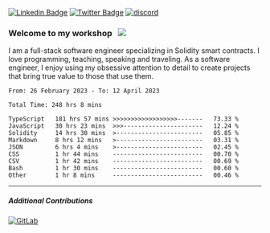 [![Linkedin Badge](https://img.shields.io/badge/-LinkedIn-0e76a8?style=flat-square&logo=Linkedin&logoColor=white)](https://www.linkedin.com/in/jason-schwarz-75b91482/)
[![Twitter Badge](https://img.shields.io/badge/-Twitter-00acee?style=flat-square&logo=Twitter&logoColor=white)](https://twitter.com/passandscore)
[![discord](https://img.shields.io/badge/Discord-blue?logo=discord&logoColor=white)](https://discordapp.com/users/#3518)

### Welcome to my workshop &nbsp; ![](https://visitor-badge.glitch.me/badge?page_id=passandscore.passandscore)

I am a full-stack software engineer specializing in Solidity smart contracts. I love programming, teaching, speaking and traveling. As a software engineer, I enjoy using my obsessive attention to detail to create projects that bring true value to those that use them.

<!--START_SECTION:waka-->

```text
From: 26 February 2023 - To: 12 April 2023

Total Time: 248 hrs 8 mins

TypeScript   181 hrs 57 mins >>>>>>>>>>>>>>>>>>-------   73.33 %
JavaScript   30 hrs 23 mins  >>>----------------------   12.24 %
Solidity     14 hrs 30 mins  >------------------------   05.85 %
Markdown     8 hrs 12 mins   >------------------------   03.31 %
JSON         6 hrs 4 mins    >------------------------   02.45 %
CSS          1 hr 44 mins    -------------------------   00.70 %
CSV          1 hr 42 mins    -------------------------   00.69 %
Bash         1 hr 30 mins    -------------------------   00.60 %
Other        1 hr 8 mins     -------------------------   00.46 %
```

<!--END_SECTION:waka-->

<hr/>

##### Additional Contributions

[![GitLab](https://img.shields.io/badge/GitLab-orange?logo=gitlab&logoColor=white)](https://gitlab.com/jason_schwarz)
